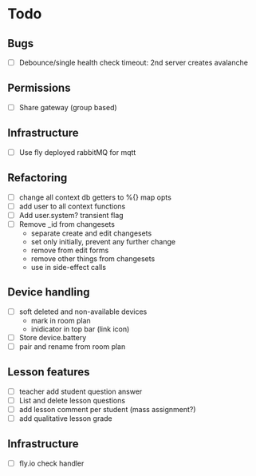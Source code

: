 # Todo

## Bugs
- [ ] Debounce/single health check timeout: 2nd server creates avalanche

## Permissions
- [ ] Share gateway (group based)

## Infrastructure
- [ ] Use fly deployed rabbitMQ for mqtt

## Refactoring
- [ ] change all context db getters to %{} map opts
- [ ] add user to all context functions
- [ ] Add user.system? transient flag
- [ ] Remove _id from changesets
  - separate create and edit changesets
  - set only initially, prevent any further change
  - remove from edit forms
  - remove other things from changesets
  - use in side-effect calls

## Device handling
- [ ] soft deleted and non-available devices
  - mark in room plan
  - inidicator in top bar (link icon)
- [ ] Store device.battery
- [ ] pair and rename from room plan

## Lesson features
- [ ] teacher add student question answer
- [ ] List and delete lesson questions
- [ ] add lesson comment per student (mass assignment?)
- [ ] add qualitative lesson grade

## Infrastructure
- [ ] fly.io check handler

